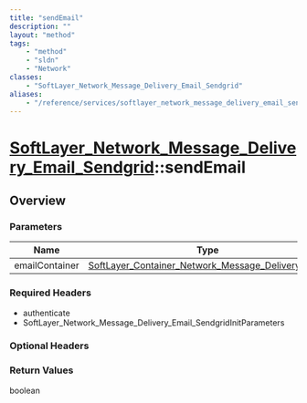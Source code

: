 ```yaml
---
title: "sendEmail"
description: ""
layout: "method"
tags:
    - "method"
    - "sldn"
    - "Network"
classes:
    - "SoftLayer_Network_Message_Delivery_Email_Sendgrid"
aliases:
    - "/reference/services/softlayer_network_message_delivery_email_sendgrid/sendEmail"
---
```

# [SoftLayer_Network_Message_Delivery_Email_Sendgrid](/reference/services/SoftLayer_Network_Message_Delivery_Email_Sendgrid)::sendEmail




## Overview 


### Parameters 
|Name | Type | Description |
| --- | --- | --- |
|emailContainer| <a href='/reference/datatypes/SoftLayer_Container_Network_Message_Delivery_Email'>SoftLayer_Container_Network_Message_Delivery_Email </a>| |


### Required Headers
* authenticate
* SoftLayer_Network_Message_Delivery_Email_SendgridInitParameters

### Optional Headers

### Return Values
boolean


